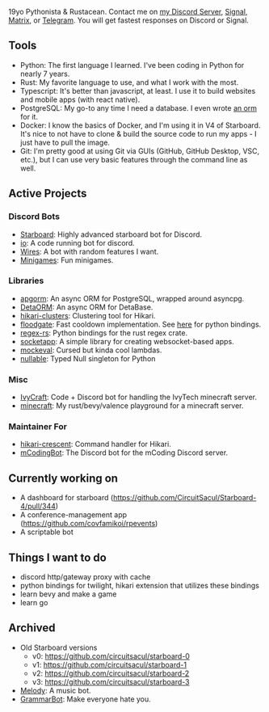 19yo Pythonista & Rustacean. Contact me on [my Discord Server](https://discord.gg/dGAzZDaTS9), [Signal](https://signal.me/#eu/PZrQs1wzUoDjfhinlLCfLaoeGI5zT6Ban6RC10BG2W9em+/HQZ9IULwFPZMUa09V), [Matrix](https://matrix.to/#/#circuitsacul-room:matrix.org), or [Telegram](https://t.me/circuitsacul). You will get fastest responses on Discord or Signal.

## Tools
 - Python: The first language I learned. I've been coding in Python for nearly 7 years.
 - Rust: My favorite language to use, and what I work with the most.
 - Typescript: It's better than javascript, at least. I use it to build websites and mobile apps (with react native).
 - PostgreSQL: My go-to any time I need a database. I even wrote [an orm](https://github.com/circuitsacul/apgorm) for it.
 - Docker: I know the basics of Docker, and I'm using it in V4 of Starboard. It's nice to not have to clone & build the source code to run my apps - I just have to pull the image.
 - Git: I'm pretty good at using Git via GUIs (GitHub, GitHub Desktop, VSC, etc.), but I can use very basic features through the command line as well.

## Active Projects
### Discord Bots
 - [Starboard](https://github.com/circuitsacul/starboard-4): Highly advanced starboard bot for Discord.
 - [io](https://github.com/circuitsacul/io): A code running bot for discord.
 - [Wires](https://github.com/circuitsacul/wires): A bot with random features I want.
 - [Minigames](https://github.com/circuitsacul/minigames): Fun minigames.

### Libraries
 - [apgorm](https://github.com/circuitsacul/apgorm): An async ORM for PostgreSQL, wrapped around asyncpg.
 - [DetaORM](https://github.com/circuitsacul/detaorm): An async ORM for DetaBase.
 - [hikari-clusters](https://github.com/circuitsacul/hikari-clusters): Clustering tool for Hikari.
 - [floodgate](https://github.com/circuitsacul/floodgate): Fast cooldown implementation. See [here](https://github.com/lunarmagpie/floodgate) for python bindings.
 - [regex-rs](https://github.com/circuitsacul/regex-rs): Python bindings for the rust regex crate.
 - [socketapp](https://github.com/circuitsacul/socketapp): A simple library for creating websocket-based apps.
 - [mockeval](https://github.com/circuitsacul/mockeval): Cursed but kinda cool lambdas.
 - [nullable](https://github.com/circuitsacul/nullable): Typed Null singleton for Python

### Misc
 - [IvyCraft](https://github.com/circuitsacul/ivycraft): Code + Discord bot for handling the IvyTech minecraft server.
 - [minecraft](https://github.com/circuitsacul/minecraft): My rust/bevy/valence playground for a minecraft server.

### Maintainer For
 - [hikari-crescent](https://github.com/hikari-crescent/hikari-crescent): Command handler for Hikari.
 - [mCodingBot](https://github.com/mcb-dev/mCodingBot): The Discord bot for the mCoding Discord server.

## Currently working on
 - A dashboard for starboard (https://github.com/CircuitSacul/Starboard-4/pull/344)
 - A conference-management app (https://github.com/covfamikoi/rpevents)
 - A scriptable bot

## Things I want to do
 - discord http/gateway proxy with cache
 - python bindings for twilight, hikari extension that utilizes these bindings
 - learn bevy and make a game
 - learn go

## Archived
 - Old Starboard versions
   - v0: https://github.com/circuitsacul/starboard-0
   - v1: https://github.com/circuitsacul/starboard-1
   - v2: https://github.com/circuitsacul/starboard-2
   - v3: https://github.com/circuitsacul/starboard-3
 - [Melody](https://github.com/circuitsacul/melody): A music bot.
 - [GrammarBot](https://github.com/circuitsacul/grammarbot): Make everyone hate you.
